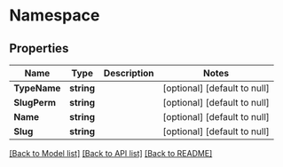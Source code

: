 # Namespace

## Properties
Name | Type | Description | Notes
------------ | ------------- | ------------- | -------------
**TypeName** | **string** |  | [optional] [default to null]
**SlugPerm** | **string** |  | [optional] [default to null]
**Name** | **string** |  | [optional] [default to null]
**Slug** | **string** |  | [optional] [default to null]

[[Back to Model list]](../README.md#documentation-for-models) [[Back to API list]](../README.md#documentation-for-api-endpoints) [[Back to README]](../README.md)


